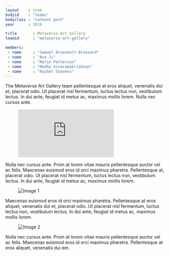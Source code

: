 ```yaml
---
layout    : team
bodyid    : "teams"
bodyclass : "content post"
year      : 2016

title       : Metaverse Art Gallery
teamid      : "metaverse-art-gallery"

members:
 - name     : "Samuel Arsenault-Brassard"
 - name     : "Ace Ji"
 - name     : "Marie Patterson"
 - name     : "Madhu Sivaramakrishnan"
 - name     : "Rachel Stevens"
---
```


The Metaverse Art Gallery team pellentesque at eros aliquet, venenatis dui et, placerat odio. Ut placerat nisl fermentum, luctus lectus non, vestibulum lectus. In dui ante, feugiat id metus ac, maximus mollis lorem. Nulla nec cursus ante.

<figure class="video">
	<iframe src="https://www.youtube.com/embed/kPY_Z_8Vg9s" frameborder="0" allowfullscreen></iframe>
</figure>

Nulla nec cursus ante. Proin at lorem vitae mauris pellentesque auctor vel ac felis. Maecenas euismod eros id orci maximus pharetra. Pellentesque at, placerat odio. Ut placerat nisl fermentum, luctus lectus non, vestibulum lectus. In dui ante, feugiat id metus ac, maximus mollis lorem.

<figure>
	<img src="/images/teams/2016/metaverse-art-gallery/ui-in-alt-space-med.jpg" alt="Image 1" />
</figure>

Maecenas euismod eros id orci maximus pharetra. Pellentesque at eros aliquet, venenatis dui et, placerat odio. Ut placerat nisl fermentum, luctus lectus non, vestibulum lectus. In dui ante, feugiat id metus ac, maximus mollis lorem.

<figure>
	<img src="/images/teams/2016/metaverse-art-gallery/interface.jpg" alt="Image 2" />
</figure>

Nulla nec cursus ante. Proin at lorem vitae mauris pellentesque auctor vel ac felis. Maecenas euismod eros id orci maximus pharetra. Pellentesque at eros aliquet, venenatis dui em.